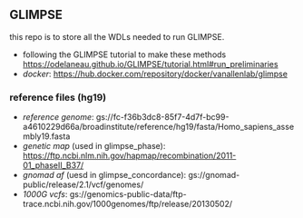 ## GLIMPSE
this repo is to store all the WDLs needed to run GLIMPSE.
- following the GLIMPSE tutorial to make these methods https://odelaneau.github.io/GLIMPSE/tutorial.html#run_preliminaries
- *docker*: https://hub.docker.com/repository/docker/vanallenlab/glimpse

### reference files (hg19)
- *reference genome*: gs://fc-f36b3dc8-85f7-4d7f-bc99-a4610229d66a/broadinstitute/reference/hg19/fasta/Homo_sapiens_assembly19.fasta
- *genetic map* (used in glimpse_phase): https://ftp.ncbi.nlm.nih.gov/hapmap/recombination/2011-01_phaseII_B37/
- *gnomad af* (uesd in glimpse_concordance): gs://gnomad-public/release/2.1/vcf/genomes/
- *1000G vcfs*: gs://genomics-public-data/ftp-trace.ncbi.nih.gov/1000genomes/ftp/release/20130502/
